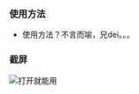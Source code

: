   ### 使用方法

  - 使用方法？不言而喻，兄dei。。。

  ### 截屏

![打开就能用](https://images.gitee.com/uploads/images/2020/0621/142904_b15c0669_7423713.png "屏幕截图.png")